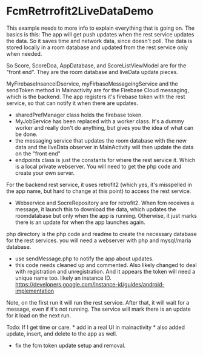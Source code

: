 FcmRetrrofit2LiveDataDemo
===========

This example needs to more info to explain everything that is going on.
The basics is this:  The app will get push updates when the rest service updates the data.
So it saves time and network data, since doesn't poll.  The data is stored locally in a room database and updated from the rest service only when needed.

So Score, ScoreDoa, AppDatabase, and ScoreListViewModel  are for the "front end".
They are the room database and liveData update pieces.

MyFirebaseInsanceIDservice, myFirbaseMessageingService and the sendToken method in Mainactivity are for the Firebase Cloud messaging, which is the backend.  The app registers it's
 firebase token with the rest service, so that can notify it when there are updates.
 * sharedPrefManager class holds the firebase token.
 * MyJobService has been replaced with a worker class.  It's a dummy worker and really don't do anything, but gives you the idea of what can be done.
 * the messaging service that updates the room database with the new data and the liveData observer in MainActivity will then update the data on the "front end"
 * endpoints class is just the constants for where the rest service it.  Which is a local private webserver.  You will need to get the php code and create your own server.
 
For the backend rest service, it uses retrofit2 (which yes, it's misspelled in the app name, but hard to change at this point) to access the rest service.
 * Webservice and SocreRepository are for retrofit2.   When fcm receives a message, it launch this to download the data, which updates the roomdatabase but only when the app is running.  Otherwise, it just marks there is an update for when the app launches again.
 
 
php directory is the php code and readme to create the necessary database for the rest services.  you will need a webserver with php and mysql/maria database.
  * use sendMessage.php to notify the app about updates.  
  * this code needs cleaned up and commented.  Also likely changed to deal with registration and unregistration.  And it appears the token will need a unique name too.  likely an instance ID. https://developers.google.com/instance-id/guides/android-implementation
  
Note, on the first run it will run the rest service.  After that, it will wait for a message, even if it's not running.  The service will mark there is an update for it load
on the next run.
  
Todo:  If I get time or care.
    * add in a real UI in mainactivity
    * also added update, insert, and delete to the app as well.
  * fix the fcm token update setup and removal.




